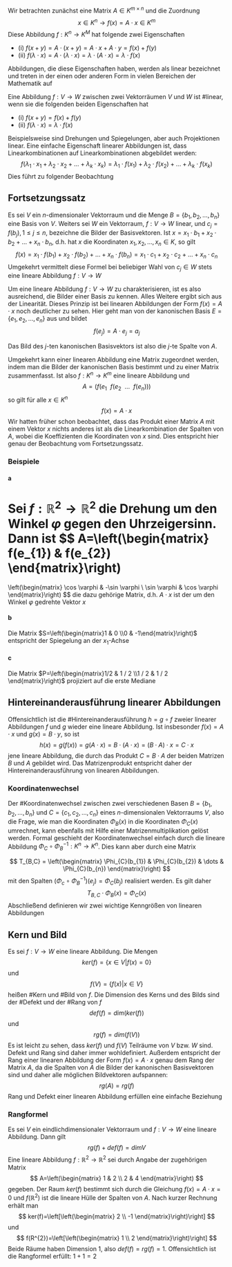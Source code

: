 Wir betrachten zunächst eine Matrix $A\in K^{m\times n}$ und die Zuordnung
$$
x\in K^{n}\rightarrow f(x)=A\cdot x\in K^{m}
$$
Diese Abbildung $f:K^{n}\rightarrow K^{M}$ hat folgende zwei Eigenschaften

- (i) $f(x+y)=A\cdot(x+y)=A\cdot x+A\cdot y=f(x)+f(y)$
- (ii) $f(\lambda \cdot x)=A\cdot(\lambda \cdot x)=\lambda \cdot(A\cdot x)=\lambda \cdot f(x)$

Abbildungen, die diese Eigenschaften haben, werden als linear bezeichnet und treten in der einen oder anderen Form in vielen Bereichen der Mathematik auf

Eine Abbildung $f:V\rightarrow W$ zwischen zwei Vektorräumen $V$ und $W$ ist #linear, wenn sie die folgenden beiden Eigenschaften hat

- (i) $f(x+y)=f(x)+f(y)$
- (ii) $f(\lambda \cdot x)=\lambda \cdot f(x)$

Beispielsweise sind Drehungen und Spiegelungen, aber auch Projektionen linear. Eine einfache Eigenschaft linearer Abbildungen ist, dass Linearkombinationen auf Linearkombinationen abgebildet werden:
$$
f(\lambda_{1}\cdot x_{1}+\lambda_{2}\cdot x_{2}+\dots+\lambda_{k}\cdot x_{k})=\lambda_{1}\cdot f(x_{1})+\lambda_{2}\cdot f(x_{2})+\dots+\lambda_{k}\cdot f(x_{k})
$$
Dies führt zu folgender Beobachtung

## Fortsetzungssatz
Es sei $V$ ein $n$-dimensionaler Vektorraum und die Menge $B=\{ b_{1},b_{2},\dots,b_{n} \}$ eine Basis von $V$. Weiters sei $W$ ein Vektorraum, $f:V\rightarrow W$ linear, und $c_{j}=f(b_{j}), 1\leq j\leq n$, bezeichne die Bilder der Basisvektoren.
Ist $x=x_{1}\cdot b_{1}+x_{2}\cdot b_{2}+\dots+x_{n}\cdot b_{n}$, d.h. hat $x$ die Koordinaten $x_{1},x_{2},\dots,x_{n}\in K$, so gilt
$$
f(x)=x_{1}\cdot f(b_{1})+x_{2}\cdot f(b_{2})+\dots+x_{n}\cdot f(b_{n})=x_{1}\cdot c_{1}+x_{2}\cdot c_{2}+\dots+x_{n}\cdot c_{n}
$$
Umgekehrt vermittelt diese Formel bei beliebiger Wahl von $c_{j}\in W$ stets eine lineare Abbildung $f:V\rightarrow W$

Um eine lineare Abbildung $f:V\rightarrow W$ zu charakterisieren, ist es also ausreichend, die Bilder einer Basis zu kennen. Alles Weitere ergibt sich aus der Linearität. 
Dieses Prinzip ist bei linearen Abbildungen der Form $f(x)=A\cdot x$ noch deutlicher zu sehen. Hier geht man von der kanonischen Basis $E=\{ e_{1},e_{2},\dots,e_{n} \}$ aus und bildet $$f(e_{j})=A\cdot e_{j}=a_{j}$$

Das Bild des $j$-ten kanonischen Basisvektors ist also die $j$-te Spalte von $A$.

Umgekehrt kann einer linearen Abbildung eine Matrix zugeordnet werden, indem man die Bilder der kanonischen Basis bestimmt und zu einer Matrix zusammenfasst. Ist also $f:K^{n}\rightarrow K^{m}$ eine lineare Abbildung und 
$$
A=\left(f(e_{1}~~f(e_{2}~~\dots~~f(e_{n}))\right)
$$
so gilt für alle $x\in K^{n}$
$$
f(x)=A\cdot x
$$
Wir hatten früher schon beobachtet, dass das Produkt einer Matrix $A$ mit einem Vektor $x$ nichts anderes ist als die Linearkombination der Spalten von $A$, wobei die Koeffizienten die Koordinaten von $x$ sind. Dies entspricht hier genau der Beobachtung vom Fortsetzungssatz.

### Beispiele
#### a
Sei $f:\mathbb{R}^{2}\rightarrow \mathbb{R}^{2}$ die Drehung um den Winkel $\varphi$ gegen den Uhrzeigersinn. Dann ist
$$
A=\left(\begin{matrix}
f(e_{1}) & f(e_{2})
\end{matrix}\right)
=
\left(\begin{matrix}
\cos \varphi & -\sin \varphi \\
\sin \varphi  & \cos \varphi
\end{matrix}\right)
$$
die dazu gehörige Matrix, d.h. $A\cdot x$ ist der um den Winkel $\varphi$ gedrehte Vektor $x$

#### b 
Die Matrix $S=\left(\begin{matrix}1 & 0  \\0 & -1\end{matrix}\right)$ entspricht der Spiegelung an der $x_{1}$-Achse
#### c
Die Matrix $P=\left(\begin{matrix}1/2 & 1 / 2 \\1 / 2 & 1 / 2 \end{matrix}\right)$ projiziert auf die erste Mediane
## Hintereinanderausführung linearer Abbildungen
Offensichtlich ist die #Hintereinanderausführung $h=g \circ f$ zweier linearer Abbildungen $f$ und $g$ wieder eine lineare Abbildung. Ist insbesonder $f(x)=A\cdot x$ und $g(x)=B\cdot y$, so ist
$$
h(x)=g(f(x))=g(A\cdot x)=B\cdot (A\cdot x)=(B\cdot A)\cdot x=C\cdot x
$$
jene lineare Abbildung, die durch das Produkt $C=B\cdot A$ der beiden Matrizen $B$ und $A$ gebildet wird. Das Matrizenprodukt entspricht daher der Hintereinanderausführung von linearen Abbildungen.

### Koordinatenwechsel
Der #Koordinatenwechsel zwischen zwei verschiedenen Basen $B=\{ b_{1},b_{2},\dots,b_{n} \}$ und $C=\{ c_{1},c_{2},\dots,c_{n} \}$ eines $n$-dimensionalen Vektorraums $V$, also die Frage, wie man die Koordinaten $\Phi_{B}(x)$ in die Koordinaten $\Phi_{C}(x)$ umrechnet, kann ebenfalls mit Hilfe einer Matrizenmultiplikation gelöst werden. Formal geschieht der Koordinatenwechsel einfach durch die 
lineare Abbildung $\Phi_{C} \circ \Phi_{B}^{-1}:K^{n}\rightarrow K^{n}$. Dies kann aber durch eine Matrix

$$
T_{B,C} = \left(\begin{matrix}
\Phi_{C}(b_{1}) & \Phi_{C}(b_{2}) & \dots & \Phi_{C}(b_{n})
\end{matrix}\right)
$$
mit den Spalten $(\Phi_{c}\circ\Phi_{B}^{-1})(e_{j})=\Phi_{C}(b_{j})$ realisiert werden. Es gilt daher
$$
T_{B,C} \cdot \Phi_{B}(x)=\Phi_{C}(x)
$$
Abschließend definieren wir zwei wichtige Kenngrößen von linearen Abbildungen

## Kern und Bild
Es sei $f:V\rightarrow W$ eine lineare Abbildung. Die Mengen
$$
ker(f)=\{ x\in V|f(x)=0 \}
$$
und
$$
f(V)=\{ f(x)|x\in V \}
$$
heißen #Kern und #Bild von $f$. Die Dimension des Kerns und des Bilds sind der #Defekt und der #Rang von $f$
$$
def(f)=dim(ker(f))
$$
und
$$
rg(f)=dim(f(V))
$$
Es ist leicht zu sehen, dass $ker(f)$ und $f(V)$ Teilräume von $V$ bzw. $W$ sind. Defekt und Rang sind daher immer wohldefiniert. Außerdem entspricht der Rang einer linearen Abbildung der Form $f(x)=A\cdot x$ genau dem Rang der Matrix $A$, da die Spalten von $A$ die Bilder der kanonischen Basisvektoren sind und daher alle möglichen Bildvektoren aufspannen:
$$
rg(A)=rg(f)
$$
Rang und Defekt einer linearen Abbildung erfüllen eine einfache Beziehung
### Rangformel
Es sei $V$ ein eindlichdimensionaler Vektorraum und $f:V\rightarrow W$ eine lineare Abbildung. Dann gilt
$$
rg(f)+def(f)=dimV
$$
Eine lineare Abbildung $f:\mathbb{R}^{2}\rightarrow \mathbb{R}^{2}$ sei durch Angabe der zugehörigen Matrix
$$
A=\left(\begin{matrix}
1 & 2  \\
2 & 4
\end{matrix}\right)
$$
gegeben. Der Raum $ker(f)$ bestimmt sich durch die Gleichung $f(x)=A\cdot x=0$ und $f(\mathbb{R}^{2})$ ist die lineare Hülle der Spalten von $A$. Nach kurzer Rechnung erhält man
$$
ker(f)=\left[\left(\begin{matrix}
2 \\
-1
\end{matrix}\right)\right]
$$
und
$$
f(R^{2})=\left[\left(\begin{matrix}
1 \\
2
\end{matrix}\right)\right]
$$
Beide Räume haben Dimension 1, also $def(f)=rg(f)=1$. Offensichtlich ist die Rangformel erfüllt: $1+1=2$

